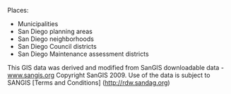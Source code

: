 Places:
 * Municipalities
 * San Diego planning areas
 * San Diego neighborhoods
 * San Diego Council districts
 * San Diego Maintenance assessment districts


This GIS data was derived and modified from SanGIS downloadable data - www.sangis.org Copyright SanGIS 2009.
Use of the data is subject to SANGIS [Terms and Conditions] (http://rdw.sandag.org)